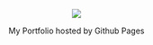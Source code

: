 <div align="center">
  <p><a target="_blank" rel="noreferrer"><img src="https://img.shields.io/github/last-commit/AnEvilBrit/anevilbrit.github.io/main?style=for-the-badge&logo=github&labelColor=222&color=0063cf"/></a></p> 
  <p>My Portfolio hosted by Github Pages</p>
</div>
